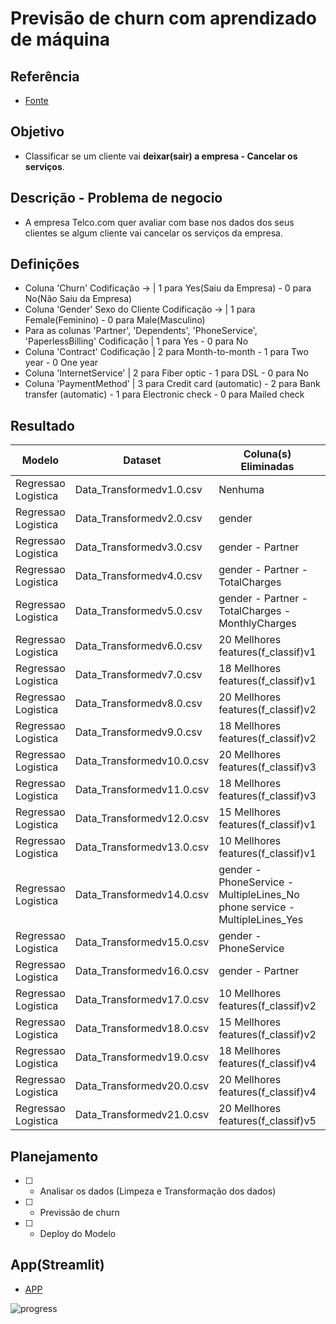 # Previsão de churn com aprendizado de máquina

## Referência

- [Fonte](https://www.kaggle.com/datasets/blastchar/telco-customer-churn)

## Objetivo

- Classificar se um cliente vai **deixar(sair) a empresa - Cancelar os serviços**.

## Descrição - Problema de negocio

- A empresa Telco.com quer avaliar com base nos dados dos seus clientes se algum cliente vai cancelar os serviços da empresa.

## Definições

- Coluna 'Churn' Codificação -> | 1 para Yes(Saiu da Empresa) - 0 para No(Não Saiu da Empresa)
- Coluna 'Gender' Sexo do Cliente Codificação -> | 1 para Female(Feminino) - 0 para Male(Masculino)
- Para as colunas 'Partner', 'Dependents', 'PhoneService', 'PaperlessBilling' Codificação | 1 para Yes - 0 para No
- Coluna 'Contract' Codificação | 2 para Month-to-month - 1 para Two year - 0 One year
- Coluna 'InternetService' | 2 para Fiber optic - 1 para DSL - 0 para No
- Coluna 'PaymentMethod' | 3 para Credit card (automatic) - 2 para Bank transfer (automatic) - 1 para Electronic check - 0 para Mailed check

## Resultado

| Modelo | Dataset | Coluna(s) Eliminadas | Resultado(Metrica: 'f1') | Acurácia |
| ------ | ------- | -------------------- |------------------------- | -------- |
| Regressao Logistica | Data_Transformedv1.0.csv | Nenhuma | 58.80 | 81.54% |
| Regressao Logistica | Data_Transformedv2.0.csv | gender | 58.79 | 81.68% |
| Regressao Logistica | Data_Transformedv3.0.csv | gender - Partner | 58.84 | 81.68% |
| Regressao Logistica | Data_Transformedv4.0.csv | gender - Partner - TotalCharges | 58.48 | 81.47% |
| Regressao Logistica | Data_Transformedv5.0.csv | gender - Partner - TotalCharges - MonthlyCharges | 58.48 | 81.47% |
| Regressao Logistica | Data_Transformedv6.0.csv | 20 Mellhores features(f_classif)v1 | 58.46 | 81.61% |
| Regressao Logistica | Data_Transformedv7.0.csv | 18 Mellhores features(f_classif)v1 | 58.22 | 81.61% |
| Regressao Logistica | Data_Transformedv8.0.csv | 20 Mellhores features(f_classif)v2 | 58.46 | 81.61% |
| Regressao Logistica | Data_Transformedv9.0.csv | 18 Mellhores features(f_classif)v2 | 58.28 | 81.47% |
| Regressao Logistica | Data_Transformedv10.0.csv | 20 Mellhores features(f_classif)v3 | 57.06 | 81.83% |
| Regressao Logistica | Data_Transformedv11.0.csv | 18 Mellhores features(f_classif)v3 | 56.62 | 81.76% |
| Regressao Logistica | Data_Transformedv12.0.csv | 15 Mellhores features(f_classif)v1 | 56.18 | 81.68% |
| Regressao Logistica | Data_Transformedv13.0.csv | 10 Mellhores features(f_classif)v1 | 53.82 | 80.62% |
| Regressao Logistica | Data_Transformedv14.0.csv | gender - PhoneService - MultipleLines_No phone service - MultipleLines_Yes | 58.52 | 81.47% |
| Regressao Logistica | Data_Transformedv15.0.csv | gender - PhoneService | 58.83 | 81.47% |
| Regressao Logistica | Data_Transformedv16.0.csv | gender - Partner | 58.82 | 81.68% |
| Regressao Logistica | Data_Transformedv17.0.csv | 10 Mellhores features(f_classif)v2 | 56.95 | 80.26% |
| Regressao Logistica | Data_Transformedv18.0.csv | 15 Mellhores features(f_classif)v2 | 58.24 | 80.76% |
| Regressao Logistica | Data_Transformedv19.0.csv | 18 Mellhores features(f_classif)v4 | 58.59 | 81.47% |
| Regressao Logistica | Data_Transformedv20.0.csv | 20 Mellhores features(f_classif)v4 | 58.20 | 81.97% |
| Regressao Logistica | Data_Transformedv21.0.csv | 20 Mellhores features(f_classif)v5 | 58.74 | 81.40% |

## Planejamento

- [ ] - Analisar os dados (Limpeza e Transformação dos dados)
- [ ] - Previssão de churn
- [ ] - Deploy do Modelo

## App(Streamlit)

- [APP](https://cd-churn.streamlit.app/)

![progress](https://progress-bar.dev/10/?title=completed "progresso")
